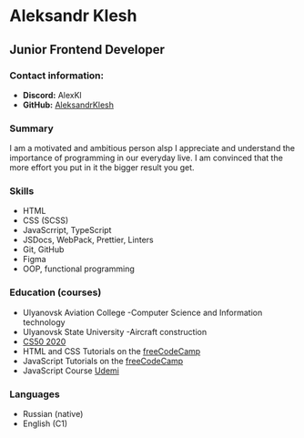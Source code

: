 # Aleksandr Klesh

## Junior Frontend Developer

### Contact information:

-   **Discord:** AlexKl
-   **GitHub:** [AleksandrKlesh](https://github.com/AleksandrKlesh)

### Summary

I am a motivated and ambitious person alsp I appreciate and understand the importance of programming in our everyday live. I am convinced that the more effort you put in it the bigger result you get.

### Skills

-   HTML
-   CSS (SCSS)
-   JavaScrript, TypeScript
-   JSDocs, WebPack, Prettier, Linters
-   Git, GitHub
-   Figma
-   OOP, functional programming

### Education (courses)

-   Ulyanovsk Aviation College
    -Computer Science and Information technology
-   Ulyanovsk State University
    -Aircraft construction
-   [CS50 2020](https://www.youtube.com/watch?v=YoXxevp1WRQ&list=PLhQjrBD2T382_R182iC2gNZI9HzWFMC_8&ab_channel=CS50)
-   HTML and CSS Tutorials on the [freeCodeCamp](https://www.freecodecamp.org/)
-   JavaScript Tutorials on the [freeCodeCamp](https://www.freecodecamp.org/)
-   JavaScript Course [Udemi](https://www.udemy.com/course/the-complete-javascript-course/)

### Languages

-   Russian (native)
-   English (C1)